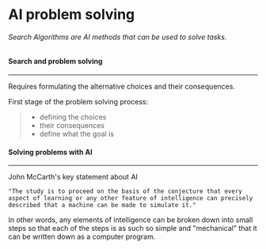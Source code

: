 # AI problem solving

###### Search Algorithms are AI methods that can be used to solve tasks.


#### Search and problem solving
-----------------------------

Requires formulating the alternative choices and their consequences. 

First stage of the problem solving process:
> * defining the choices
> * their consequences
> * define what the goal is 

#### Solving problems with AI
-----------------------------

John McCarth's key statement about AI
```
"The study is to proceed on the basis of the conjecture that every aspect of learning or any other feature of intelligence can precisely described that a machine can be made to simulate it."
```
In other words, any elements of intelligence can be broken down into small steps so that each of the steps is as such so simple and "mechanical" that it can be written down as a computer program.